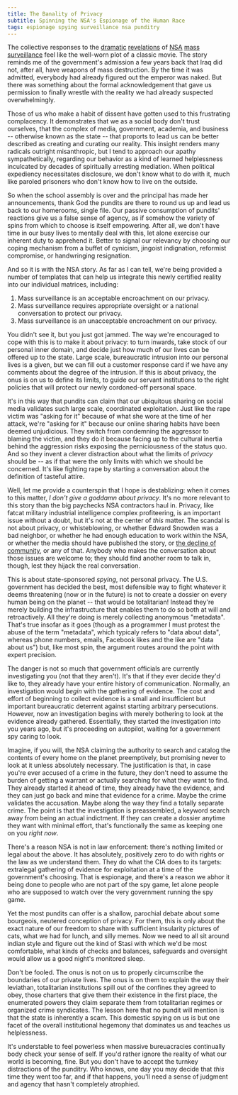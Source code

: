 ```yaml
---
title: The Banality of Privacy
subtitle: Spinning the NSA's Espionage of the Human Race
tags: espionage spying surveillance nsa punditry
---
```


The collective responses to the [dramatic](http://www.guardian.co.uk/world/2013/jun/06/nsa-phone-records-verizon-court-order) [revelations](http://www.guardian.co.uk/world/2013/jun/06/us-tech-giants-nsa-data) of [NSA](http://www.guardian.co.uk/world/2013/jun/09/edward-snowden-nsa-whistleblower-surveillance) [mass surveillance](http://www.guardian.co.uk/world/2013/jun/08/nsa-boundless-informant-global-datamining) feel like the well-worn plot of a classic movie.  The story reminds me of the government's admission a few years back that Iraq did not, after all, have weapons of mass destruction.  By the time it was admitted, everybody had already figured out the emperor was naked.  But there was something about the formal acknowledgement that gave us permission to finally wrestle with the reality we had already suspected overwhelmingly.

Those of us who make a habit of dissent have gotten used to this frustrating complacency.  It demonstrates that we as a social body don't trust ourselves, that the complex of media, government, academia, and business -- otherwise known as the state -- that proports to lead us can be better described as creating and curating our reality.  This insight renders many radicals outright misanthropic, but I tend to approach our apathy sympathetically, regarding our behavior as a kind of learned helplessness inculcated by decades of spiritually arresting mediation.  When political expediency necessitates disclosure, we don't know what to do with it, much like paroled prisoners who don't know how to live on the outside.

So when the school assembly is over and the principal has made her announcements, thank God the pundits are there to round us up and lead us back to our homerooms, single file.  Our passive consumption of pundits' reactions give us a false sense of agency, as if somehow the variety of spins from which to choose is itself empowering.  After all, we don't have time in our busy lives to mentally deal with this, let alone exercise our inherent duty to apprehend it.  Better to signal our relevancy by choosing our coping mechanism from a buffet of cynicism, jingoist indignation, reformist compromise, or handwringing resignation.

And so it is with the NSA story.  As far as I can tell, we're being provided a number of templates that can help us integrate this newly certified reality into our individual matrices, including:

1. Mass surveillance is an acceptable encroachment on our privacy.
2. Mass surveillance requires appropriate oversight or a national conversation to protect our privacy.
3. Mass surveillance is an unacceptable encroachment on our privacy.

You didn't see it, but you just got jammed.  The way we're encouraged to cope with this is to make it about privacy: to turn inwards, take stock of our personal inner domain, and decide just how much of our lives can be offered up to the state.  Large scale, bureaucratic intrusion into our personal lives is a given, but we can fill out a customer response card if we have any comments about the degree of the intrusion.  If this is about privacy, the onus is on us to define its limits, to guide our servant institutions to the right policies that will protect our newly cordoned-off personal space.

It's in this way that pundits can claim that our ubiquitous sharing on social media validates such large scale, coordinated exploitation.  Just like the rape victim was "asking for it" because of what she wore at the time of her attack, we're "asking for it" because our online sharing habits have been deemed unjudicious.  They switch from condemning the aggressor to blaming the victim, and they do it because facing up to the cultural inertia behind the aggression risks exposing the perniciousness of the status quo.  And so they invent a clever distraction about what the limits of _privacy_ should be -- as if that were the only limits with which we should be concerned.  It's like fighting rape by starting a conversation about the definition of tasteful attire.

Well, let me provide a counterspin that I hope is destablizing: when it comes to this matter, _I don't give a goddamn about privacy_.  It's no more relevant to this story than the big paychecks NSA contractors haul in.  Privacy, like fatcat military industrial intelligence complex profiteering, is an important issue without a doubt, but it's not at the center of _this_ matter.  The scandal is not about privacy, or whisteblowing, or whether Edward Snowden was a bad neighbor, or whether he had enough education to work within the NSA, or whether the media should have published the story, or [the decline of community](http://www.nytimes.com/2013/06/11/opinion/brooks-the-solitary-leaker.html?ref=davidbrooks&_r=0), or any of that.  Anybody who makes the conversation about those issues are welcome to; they should find another room to talk in, though, lest they hijack the real conversation.

This is about state-sponsored _spying_, not personal privacy.  The U.S. government has decided the best, most defensible way to fight whatever it deems threatening (now or in the future) is not to create a dossier on every human being on the planet -- that would be totalitarian!  Instead they're merely building the infrastructure that enables them to do so both at will and retroactively.  All they're doing is merely collecting anonymous "metadata".  That's true insofar as it goes (though as a programmer I must protest the abuse of the term "metadata", which typicaly refers to "data about data", whereas phone numbers, emails, Facebook likes and the like are "data about us") but, like most spin, the argument routes around the point with expert precision.

The danger is not so much that government officials are currently investigating you (not that they aren't).  It's that if they ever decide they'd like to, they already have your entire history of communication.  Normally, an investigation would _begin_ with the gathering of evidence.  The cost and effort of beginning to collect evidence is a small and insufficient but important bureaucratic deterrent against starting arbitrary persecutions.  However, now an investigation begins with merely bothering to look at the evidence already gathered.  Essentially, they started the investigation into you years ago, but it's proceeding on autopilot, waiting for a government spy caring to look.

Imagine, if you will, the NSA claiming the authority to search and catalog the contents of every home on the planet preemptively, but promising never to look at it unless absolutely necessary.  The justification is that, in case you're ever accused of a crime in the future, they don't need to assume the burden of getting a warrant or actually searching for what they want to find.  They already started it ahead of time, they already have the evidence, and they can just go back and mine that evidence for a crime.  Maybe the crime validates the accusation.  Maybe along the way they find a totally separate crime.  The point is that the investigation is preassembled, a keyword search away from being an actual indictment.  If they can create a dossier anytime they want with minimal effort, that's functionally the same as keeping one on you _right now_.

There's a reason NSA is not in law enforcement: there's nothing limited or legal about the above.  It has absolutely, positively zero to do with rights or the law as we understand them.  They do what the CIA does to its targets: extralegal gathering of evidence for exploitation at a time of the government's choosing.  That is espionage, and there's a reason we abhor it being done to people who are not part of the spy game, let alone people who are supposed to watch over the very government running the spy game. 

Yet the most pundits can offer is a shallow, parochial debate about some bourgeois, neutered conception of privacy.  For them, this is only about the exact nature of our freedom to share with sufficient insularity pictures of cats, what we had for lunch, and silly memes.  Now we need to all sit around indian style and figure out the kind of Stasi with which we'd be most comfortable, what kinds of checks and balances, safeguards and oversight would allow us a good night's monitored sleep.

Don't be fooled.  The onus is not on us to properly circumscribe the boundaries of our private lives.  The onus is on them to explain the way their leviathan, totalitarian institutions spill out of the confines they agreed to obey, those charters that give them their existence in the first place, the enumerated powers they claim separate them from totalitarian regimes or organized crime syndicates.  The lesson here that no pundit will mention is that the state is inherently a scam.  This domestic spying on us is but one facet of the overall institutional hegemony that dominates us and teaches us helplessness.  

It's understable to feel powerless when massive bureuacracies continually body check your sense of self.  If you'd rather ignore the reality of what our world is becoming, fine.  But you don't have to accept the turnkey distractions of the punditry.  Who knows, one day you may decide that _this_ time they went too far, and if that happens, you'll need a sense of judgment and agency that hasn't completely atrophied.